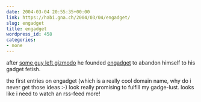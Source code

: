 ```yaml
---
date: 2004-03-04 20:55:35+00:00
link: https://habi.gna.ch/2004/03/04/engadget/
slug: engadget
title: engadget
wordpress_id: 458
categories:
- none
---
```


after [some guy left gizmodo](http://www.engadget.com/) he founded [engadget](http://www.engadget.com/) to abandon himself to his gadget fetish.

the first entries on engadget (which is a really cool domain name, why do i never get those ideas :-) look really promising to fulfill my gadge-lust.
looks like i need to watch an rss-feed more!
